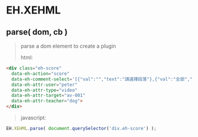 
EH.XEHML
================================================================================
 
## parse( dom, cb )
> parse a dom element to create a plugin
>
> html:
```html
<div class="eh-score"
  data-eh-action="score"
  data-eh-comment-select='[{"val":"","text":"請選擇段落"},{"val":"全部","text":"全部"}]'
  data-eh-attr-user="peter"
  data-eh-attr-type="video"
  data-eh-attr-target="av-001"
  data-eh-attr-teacher="dog">
</div>
```
> javascript:
```js
EH.XEHML.parse( document.querySelector('div.eh-score') );
```

